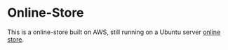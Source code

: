 # Online-Store

This is a online-store built on AWS, still running on a Ubuntu server [online store](http://zhonghuang.sytes.net/csc671/).
